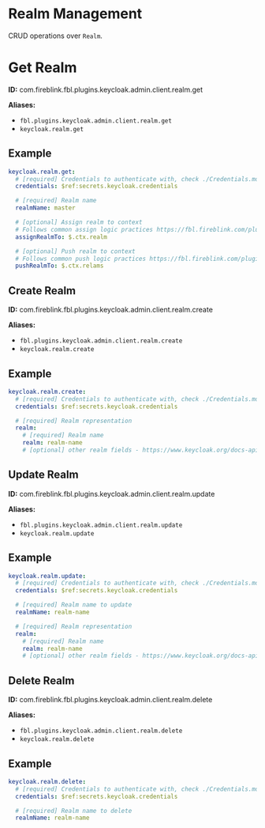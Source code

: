 # Realm Management

CRUD operations over `Realm`.

# Get Realm

**ID:** com.fireblink.fbl.plugins.keycloak.admin.client.realm.get

**Aliases:**

- `fbl.plugins.keycloak.admin.client.realm.get`
- `keycloak.realm.get`

## Example

```yaml
keycloak.realm.get:
  # [required] Credentials to authenticate with, check ./Credentials.md for more information
  credentials: $ref:secrets.keycloak.credentials

  # [required] Realm name
  realmName: master

  # [optional] Assign realm to context
  # Follows common assign logic practices https://fbl.fireblink.com/plugins/common#assign-to
  assignRealmTo: $.ctx.realm

  # [optional] Push realm to context
  # Follows common push logic practices https://fbl.fireblink.com/plugins/common#push-to
  pushRealmTo: $.ctx.relams
```

## Create Realm

**ID:** com.fireblink.fbl.plugins.keycloak.admin.client.realm.create

**Aliases:**

- `fbl.plugins.keycloak.admin.client.realm.create`
- `keycloak.realm.create`

## Example

```yaml
keycloak.realm.create:
  # [required] Credentials to authenticate with, check ./Credentials.md for more information
  credentials: $ref:secrets.keycloak.credentials

  # [required] Realm representation
  realm:
    # [required] Realm name
    realm: realm-name
    # [optional] other realm fields - https://www.keycloak.org/docs-api/6.0/rest-api/index.html#_realmrepresentation
```

## Update Realm

**ID:** com.fireblink.fbl.plugins.keycloak.admin.client.realm.update

**Aliases:**

- `fbl.plugins.keycloak.admin.client.realm.update`
- `keycloak.realm.update`

## Example

```yaml
keycloak.realm.update:
  # [required] Credentials to authenticate with, check ./Credentials.md for more information
  credentials: $ref:secrets.keycloak.credentials

  # [required] Realm name to update
  realmName: realm-name

  # [required] Realm representation
  realm:
    # [required] Realm name
    realm: realm-name
    # [optional] other realm fields - https://www.keycloak.org/docs-api/6.0/rest-api/index.html#_realmrepresentation
```

## Delete Realm

**ID:** com.fireblink.fbl.plugins.keycloak.admin.client.realm.delete

**Aliases:**

- `fbl.plugins.keycloak.admin.client.realm.delete`
- `keycloak.realm.delete`

## Example

```yaml
keycloak.realm.delete:
  # [required] Credentials to authenticate with, check ./Credentials.md for more information
  credentials: $ref:secrets.keycloak.credentials

  # [required] Realm name to delete
  realmName: realm-name
```
